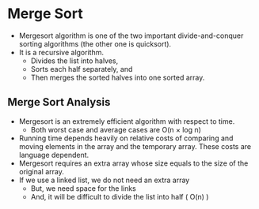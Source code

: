 # Merge Sort

- Mergesort algorithm is one of the two important divide-and-conquer sorting algorithms (the other one is quicksort).
- It is a recursive algorithm.
  - Divides the list into halves,
  - Sorts each half separately, and
  - Then merges the sorted halves into one sorted array.

## Merge Sort Analysis

- Mergesort is an extremely efficient algorithm with respect to time. 
  - Both worst case and average cases are O(n × log n)
- Running time depends heavily on relative costs of comparing and moving elements in the array and the temporary array. These costs are language dependent.
- Mergesort requires an extra array whose size equals to the size of the original array.
- If we use a linked list, we do not need an extra array
  - But, we need space for the links
  - And, it will be difficult to divide the list into half ( O(n) )